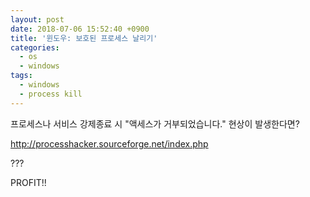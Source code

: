 ```yaml
---
layout: post
date: 2018-07-06 15:52:40 +0900
title: '윈도우: 보호된 프로세스 날리기'
categories:
  - os
  - windows
tags:
  - windows
  - process kill
---
```



프로세스나 서비스 강제종료 시 "액세스가 거부되었습니다." 현상이 발생한다면?

http://processhacker.sourceforge.net/index.php

???

PROFIT!!
